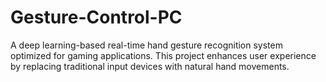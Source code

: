 # Gesture-Control-PC
A deep learning-based real-time hand gesture recognition system optimized for gaming applications. This project enhances user experience by replacing traditional input devices with natural hand movements.
